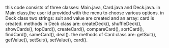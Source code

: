 this code consists of three classes: Main.java, Card.java and Deck.java. in Main class,the user id provided with the menu to choose various options. in Deck class two strings: suit and value are created and an array: card is created. methods in Deck class are: createDeck(), shuffleDeck(), showCards(), topCard(), createCard(), compareCard(), sortCard(), findCard(), sameCard(), deal(). the methods of Card class are: getSuit(), getValue(), setSuit(), setValue(), card().
